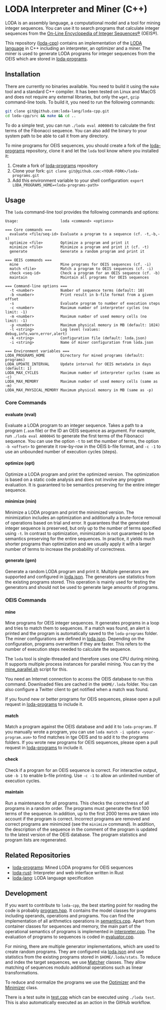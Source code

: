 # LODA Interpreter and Miner (C++)

LODA is an assembly language, a computational model and a tool for mining integer sequences. You can use it to search programs that calculate integer sequences from the [On-Line Encyclopedia of Integer Sequences®](http://oeis.org/) (OEIS®).

This repository ([loda-cpp](https://github.com/loda-lang/loda-cpp)) contains an implementation of the [LODA language](https://github.com/loda-lang/loda-lang) in C++ including an interpreter, an optimizer and a miner. The miner is used to generate LODA programs for integer sequences from the OEIS which are stored in [loda-programs](https://github.com/loda-lang/loda-programs).

## Installation

There are currently no binaries available. You need to build it using the `make` tool and a standard C++ compiler. It has been tested on Linux and MacOS and does not require any external libraries, but only the `wget`, `gzip` command-line tools. To build it, you need to run the following commands:

```bash
git clone git@github.com:loda-lang/loda-cpp.git
cd loda-cpp/src && make && cd ..
```

To do a simple test, you can run `./loda eval A000045` to calculate the first terms of the Fibonacci sequence. You can also add the binary to your system path to be able to call it from any directory.

To mine programs for OEIS sequences, you should create a fork of the [loda-programs](https://github.com/loda-lang/loda-programs) repository, clone it and let the `loda` tool know where you installed it:

1. Create a fork of [loda-programs](https://github.com/loda-lang/loda-programs) repository
2. Clone your fork: `git clone git@github.com:<YOUR-FORK>/loda-programs.git`
3. Add this environment variable to your shell configuration: `export LODA_PROGRAMS_HOME=<loda-programs-path>`

## Usage

The `loda` command-line tool provides the following commands and options:

```
Usage:                   loda <command> <options>

=== Core commands ===
  evaluate <file/seq-id> Evaluate a program to a sequence (cf. -t,-b,-s)
  optimize <file>        Optimize a program and print it
  minimize <file>        Minimize a program and print it (cf. -t)
  generate               Generate a random program and print it

=== OEIS commands ===
  mine                   Mine programs for OEIS sequences (cf. -i)
  match <file>           Match a program to OEIS sequences (cf. -i)
  check <seq-id>         Check a program for an OEIS sequence (cf. -b)
  maintain               Maintain all programs for OEIS sequences

=== Command-line options ===
  -t <number>            Number of sequence terms (default: 10)
  -b <number>            Print result in b-file format from a given offset
  -s                     Evaluate program to number of execution steps
  -c <number>            Maximum number of interpreter cycles (no limit: -1)
  -m <number>            Maximum number of used memory cells (no limit: -1)
  -p <number>            Maximum physical memory in MB (default: 1024)
  -l <string>            Log level (values: debug,info,warn,error,alert)
  -k <string>            Configuration file (default: loda.json)
  -i <string>            Name of miner configuration from loda.json

=== Environment variables ===
LODA_PROGRAMS_HOME       Directory for mined programs (default: programs)
LODA_UPDATE_INTERVAL     Update interval for OEIS metadata in days (default: 1)
LODA_MAX_CYCLES          Maximum number of interpreter cycles (same as -c)
LODA_MAX_MEMORY          Maximum number of used memory cells (same as -m)
LODA_MAX_PHYSICAL_MEMORY Maximum physical memory in MB (same as -p)
```

### Core Commands

#### evaluate (eval)

Evaluate a LODA program to an integer sequence. Takes a path to a program (`.asm` file) or the ID an OEIS sequence as argument. For example, run `./loda eval A000045` to generate the first terms of the Fibonacci sequence. You can use the option `-t` to set the number of terms, the option `-b <offset>` to generate it row-by-row in the OEIS b-file format, and `-c -1` to use an unbounded number of execution cycles (steps).

#### optimize (opt)

Optimize a LODA program and print the optimized version. The optimization is based on a static code analysis and does not involve any program evaluation. It is guaranteed to be semantics preserving for the entire integer sequence.

#### minimize (min)

Minimize a LODA program and print the minimized version. The minimization includes an optimization and additionally a brute-force removal of operations based on trial and error. It guarantees that the generated integer sequence is preserved, but only up to the number of terms specified using `-t`. In contrast to optimization, minimization is not guaranteed to be semantics preserving for the entire sequences. In practice, it yields much shorter programs than optimization and we usually apply it with a larger number of terms to increase the probability of correctness.

#### generate (gen)

Generate a random LODA program and print it. Multiple generators are supported and configured in [loda.json](loda.json). The generators use statistics from the existing programs stored. This operation is mainly used for testing the generators and should not be used to generate large amounts of programs.

### OEIS Commands

#### mine

Mine programs for OEIS integer sequences. It generates programs in a loop and tries to match them to sequences. If a match was found, an alert is printed and the program is automatically saved to the `loda-programs` folder. The miner configurations are defined in [loda.json](loda.json). Depending on the configuration, programs overwritten if they are faster. This refers to the number of execution steps needed to calculate the sequence. 

The `loda` tool is single-threaded and therefore uses one CPU during mining. It supports multiple process instances for parallel mining. You can try the [mine_parallel.sh](mine_parallel.sh) script for this.

You need an Internet connection to access the OEIS database to run this command. Downloaded files are cached in the `$HOME/.loda` folder. You can also configure a Twitter client to get notified when a match was found.

If you found new or better programs for OEIS sequences, please open a pull request in [loda-programs](https://github.com/loda-lang/loda-programs) to include it.

#### match

Match a program against the OEIS database and add it to `loda-programs`. If you manually wrote a program, you can use `loda match -i update <your-program.asm>`
to find matches in tge OEIS and to add it to the programs folders. If you wrote new programs for OEIS sequences, please open a pull request in [loda-programs](https://github.com/loda-lang/loda-programs) to include it.

#### check

Check if a program for an OEIS sequence is correct. For interactive output, use `-b 1` to enable b-file printing. Use `-c -1` to allow an unlimited number of execution cycles.

#### maintain

Run a maintenance for all programs. This checks the correctness of all programs in a random order. The programs must generate the first 100 terms of the sequence. In addition, up to the first 2000 terms are taken into account if the program is correct. Incorrect programs are removed and correct programs are minimized (see the `minimize` command). In addition, the description of the sequence in the comment of the program is updated to the latest version of the OEIS database. The program statistics and program lists are regenerated. 

## Related Repositories

* [loda-programs](https://github.com/loda-lang/loda-programs): Mined LODA programs for OEIS sequences
* [loda-rust](https://github.com/loda-lang/loda-rust): Interpreter and web interface written in Rust
* [loda-lang](https://github.com/loda-lang/loda-lang): LODA language specification

## Development

If you want to contribute to `loda-cpp`, the best starting point for reading the code is probably [program.hpp](/src/include/program.hpp). It contains the model classes for programs including operands, operations and programs. You can find the implementation of all arithmetics operations in [semantics.cpp](/src/semantics.cpp). Apart from container classes for sequences and memory, the main part of the operational semantics of programs is implemented in [interpreter.cpp](/src/interpreter.cpp). The evaluation of programs to sequences is coded in [evaluator.cpp](/src/evaluator.cpp).

For mining, there are multiple generator implementations, which are used to create random programs. They are configured via [loda.json](/loda.json) and use statistics from the existing programs stored in `$HOME/.loda/stats`. To reduce and index the target sequences, we use [Matcher](/src/include/matcher.hpp) classes. They allow matching of sequences modulo additional operations such as linear transformations.

To reduce and normalize the programs we use the [Optimizer](/src/include/optimizer.hpp) and the [Minimizer](/src/include/minimizer.hpp) class.

There is a test suite in [test.cpp](/src/test.cpp) which can be executed using `./loda test`. This is also automatically executed as an action in the GitHub workflow.
